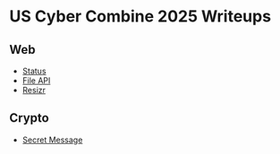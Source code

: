 # US Cyber Combine 2025 Writeups

## Web

- [Status](./Status_writeup.md)
- [File API](./File%20API%20Writeup.md)
- [Resizr](./File%20API%20Writeup.md)

## Crypto

- [Secret Message](./crypto_writeup.md)
